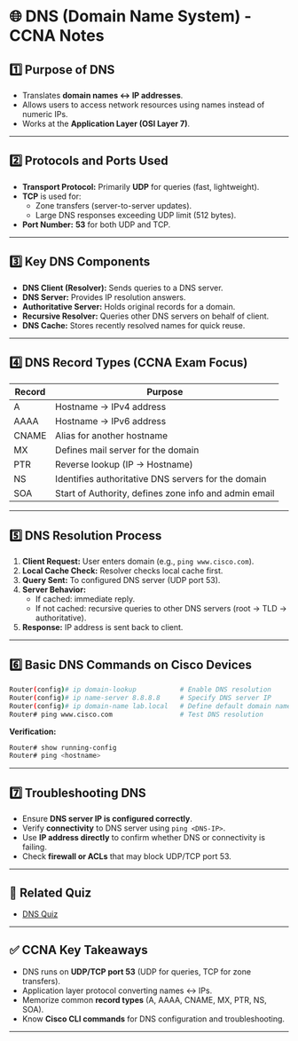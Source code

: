 # 🌐 DNS (Domain Name System) - CCNA Notes

## 1️⃣ Purpose of DNS
- Translates **domain names ↔ IP addresses**.
- Allows users to access network resources using names instead of numeric IPs.
- Works at the **Application Layer (OSI Layer 7)**.

---

## 2️⃣ Protocols and Ports Used
- **Transport Protocol:** Primarily **UDP** for queries (fast, lightweight).  
- **TCP** is used for:
  - Zone transfers (server-to-server updates).  
  - Large DNS responses exceeding UDP limit (512 bytes).  
- **Port Number:** **53** for both UDP and TCP.

---

## 3️⃣ Key DNS Components
- **DNS Client (Resolver):** Sends queries to a DNS server.
- **DNS Server:** Provides IP resolution answers.
- **Authoritative Server:** Holds original records for a domain.
- **Recursive Resolver:** Queries other DNS servers on behalf of client.
- **DNS Cache:** Stores recently resolved names for quick reuse.

---

## 4️⃣ DNS Record Types (CCNA Exam Focus)

| Record | Purpose                                                |
|--------|--------------------------------------------------------|
| A      | Hostname → IPv4 address                               |
| AAAA   | Hostname → IPv6 address                               |
| CNAME  | Alias for another hostname                            |
| MX     | Defines mail server for the domain                    |
| PTR    | Reverse lookup (IP → Hostname)                        |
| NS     | Identifies authoritative DNS servers for the domain   |
| SOA    | Start of Authority, defines zone info and admin email |

---

## 5️⃣ DNS Resolution Process
1. **Client Request:** User enters domain (e.g., `ping www.cisco.com`).  
2. **Local Cache Check:** Resolver checks local cache first.  
3. **Query Sent:** To configured DNS server (UDP port 53).  
4. **Server Behavior:**  
   - If cached: immediate reply.  
   - If not cached: recursive queries to other DNS servers (root → TLD → authoritative).  
5. **Response:** IP address is sent back to client.

---

## 6️⃣ Basic DNS Commands on Cisco Devices

```bash
Router(config)# ip domain-lookup           # Enable DNS resolution
Router(config)# ip name-server 8.8.8.8     # Specify DNS server IP
Router(config)# ip domain-name lab.local   # Define default domain name
Router# ping www.cisco.com                 # Test DNS resolution
```

**Verification:**
```bash
Router# show running-config
Router# ping <hostname>
```

---

## 7️⃣ Troubleshooting DNS
- Ensure **DNS server IP is configured correctly**.
- Verify **connectivity** to DNS server using `ping <DNS-IP>`.
- Use **IP address directly** to confirm whether DNS or connectivity is failing.
- Check **firewall or ACLs** that may block UDP/TCP port 53.

---

## 📝 Related Quiz
- [DNS Quiz](./quiz/DNS_Quiz.md)

---

## ✅ CCNA Key Takeaways
- DNS runs on **UDP/TCP port 53** (UDP for queries, TCP for zone transfers).
- Application layer protocol converting names ↔ IPs.
- Memorize common **record types** (A, AAAA, CNAME, MX, PTR, NS, SOA).
- Know **Cisco CLI commands** for DNS configuration and troubleshooting.

---

